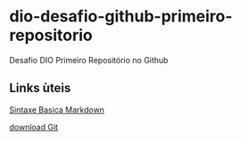 # dio-desafio-github-primeiro-repositorio
 Desafio DIO Primeiro Repositório no Github

## Links ùteis
[Sintaxe Basica Markdown](https://www.markdownguide.org/basic-syntax/)

[download Git](https://git-scm.com/downloads)
